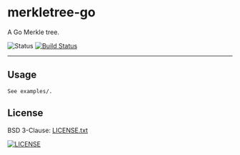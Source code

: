# merkletree-go

A Go Merkle tree.

![Status](https://img.shields.io/badge/status-stable-green.svg)
[![Build Status](https://travis-ci.org/russmack/merkletree-go.svg?branch=master)](https://travis-ci.org/russmack/merkletree-go)

---

## Usage
```
See examples/.
```

## License
BSD 3-Clause: [LICENSE.txt](LICENSE.txt)

[<img alt="LICENSE" src="http://img.shields.io/pypi/l/Django.svg?style=flat-square"/>](LICENSE.txt)

